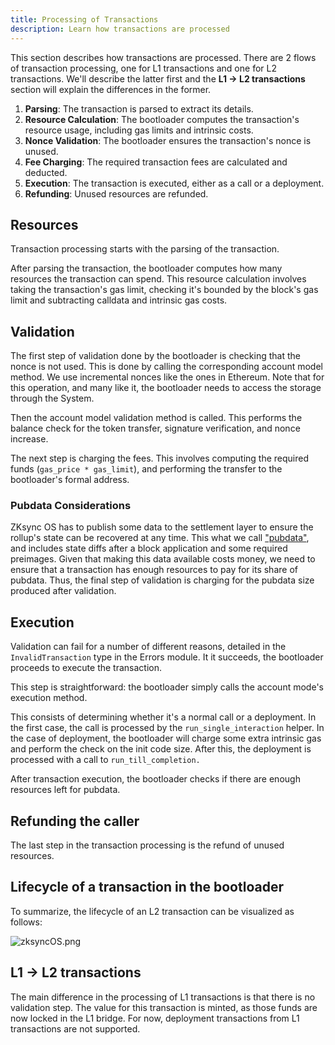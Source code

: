 ```yaml
---
title: Processing of Transactions
description: Learn how transactions are processed
---
```


This section describes how transactions are processed. There are 2 flows of transaction processing, one for L1 transactions and one for L2
transactions. We'll describe the latter first and the **L1 -> L2 transactions** section will explain the differences in the former.

1. **Parsing**: The transaction is parsed to extract its details.
2. **Resource Calculation**: The bootloader computes the transaction's resource usage, including gas limits and intrinsic costs.
3. **Nonce Validation**: The bootloader ensures the transaction's nonce is unused.
4. **Fee Charging**: The required transaction fees are calculated and deducted.
5. **Execution**: The transaction is executed, either as a call or a deployment.
6. **Refunding**: Unused resources are refunded.

## Resources
Transaction processing starts with the parsing of the transaction.

After parsing the transaction, the bootloader computes how many resources the transaction can spend. This resource calculation involves taking the
transaction's gas limit, checking it's bounded by the block's gas limit and subtracting calldata and intrinsic gas costs.

## Validation

The first step of validation done by the bootloader is checking that the nonce is not used. This is done by calling the corresponding account
model method. We use incremental nonces like the ones in Ethereum. Note that for this operation, and many like it, the bootloader needs
to access the storage through the System.

Then the account model validation method is called. This performs the balance check for the token transfer, signature verification,
and nonce increase.

The next step is charging the fees. This involves computing the required funds (`gas_price * gas_limit`), and
performing the transfer to the bootloader's formal address.

### Pubdata Considerations

ZKsync OS has to publish some data to the settlement layer to ensure the rollup's state can be recovered at any time.
This what we call ["pubdata"](https://docs.zksync.io/zksync-protocol/contracts/handling-pubdata), and includes state diffs after a block
application and some required preimages. Given that making this data available costs money, we need to ensure that a transaction has enough
resources to pay for its share of pubdata. Thus, the final step of validation is charging for the pubdata size produced after validation.

## Execution

Validation can fail for a number of different reasons, detailed in the `InvalidTransaction` type in the Errors module.
It it succeeds, the bootloader proceeds to execute the transaction.

This step is straightforward: the bootloader simply calls the account mode's execution method.

This consists of determining whether it's a normal call or a deployment. In the first case, the call is processed by
the `run_single_interaction` helper. In the case of deployment, the bootloader will charge some extra intrinsic gas and perform the check on the
init code size. After this, the deployment is processed with a call to `run_till_completion.`

After transaction execution, the bootloader checks if there are enough resources left for pubdata.

## Refunding the caller

The last step in the transaction processing is the refund of unused resources.

## Lifecycle of a transaction in the bootloader

To summarize, the lifecycle of an L2 transaction can be visualized as follows:

![zksyncOS.png](/images/zksyncos-airbender/tx_lifecycle.png)

## L1 -> L2 transactions

The main difference in the processing of L1 transactions is that there is no validation step. The value for this transaction is minted, as those
funds are now locked in the L1 bridge. For now, deployment transactions from L1 transactions are not supported.
